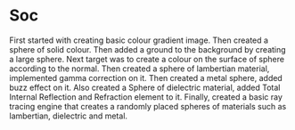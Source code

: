 # Soc

First started with creating basic colour gradient image. Then created a sphere of solid colour. Then added a ground to the background by creating a large sphere. Next target 
was to create a colour on the surface of sphere according to the normal. Then created a sphere of lambertian material, implemented gamma correction on it.
Then created a metal sphere, added buzz effect on it. Also created a Sphere of dielectric material, added Total Internal Reflection and Refraction element to it.
Finally, created a basic ray tracing engine that creates a randomly placed spheres of materials such as lambertian, dielectric and metal.
